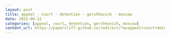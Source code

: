 ```yaml
---
layout: post
title: appeal · court · detention · gershkovich · moscow
date: 2023-06-22
categories: [appeal, court, detention, gershkovich, moscow]
content_url: https://papercliff.github.io/redirect/?q=appeal+court+detention+gershkovich+moscow&tbs=cdr:1,cd_min:6/21/2023,cd_max:6/23/2023
---
```

